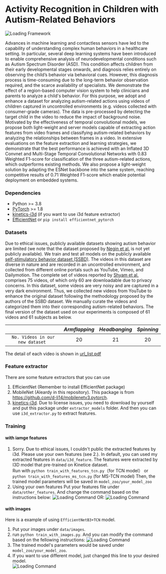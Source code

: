 # Activity Recognition in Children with Autism-Related Behaviors
![Loading Framework](data/framework_updated.png "Framework overview")

Advances in machine learning and contactless sensors have led to the capability of understanding complex human behaviors in a healthcare setting. 
In particular, several deep learning systems have been introduced to enable comprehensive analysis of neurodevelopmental conditions such as Autism Spectrum Disorder (ASD). This condition affects children from their early developmental stages onwards, and diagnosis relies entirely on observing the child’s behavior via behavioral cues. However, this diagnosis process is time-consuming due to the long-term behavior observation required, and the scarce availability of specialists. We demonstrate the effect of a region-based computer vision system to help clinicians and parents to analyze a child's behavior. For this purpose, we adopt and enhance a dataset for analyzing autism-related actions using videos of children captured in uncontrolled environments (e.g. videos collected with consumer-grade cameras). The data is pre-processed by detecting the target child in the video to reduce the impact of background noise. Motivated by the effectiveness of temporal convolutional models, we propose both light-weight and server models capable of extracting action features from video frames and classifying autism-related behaviors by analyzing the relationships between frames in a video. In extensive evaluations on the feature extraction and learning strategies, we demonstrate that the best performance is achieved with an Inflated 3D Convnet and Multi-Stage Temporal Convolutional Networks with 0.83 Weighted F1-score for classification of the three autism-related actions, which outperforms existing methods. We also propose a light-weight solution by adapting the ESNet backbone into the same system, reaching competitive results of 0.71 Weighted F1-score which enable potential deployment on embedded systems. 
### Dependencies
* Python >= 3.8
* [PyTorch](https://pytorch.org) >= 1.8
* [kinetics-i3d](https://github.com/deepmind/kinetics-i3d) (if you want to use i3d feature extractor)
* [EfficientNet](https://github.com/lukemelas/EfficientNet-PyTorch) or `pip install efficientnet_pytorch`

### Datasets
Due to ethical issues, publicly available datasets showing autism behavior are limited (we note that the dataset proposed by [Negin et al.](https://www.sciencedirect.com/science/article/abs/pii/S0925231221003544?casa_token=-XTv_sf8INEAAAAA:Aia27htKf_169G8568CbWA6t9IWdlGSWhDqu0HT9SHOTJFvC2fLnH4vNOi-VKNVcGxIpCf5XzrM) is not yet publicly available). We train and test all models on the publicly available [self-stimulatory behavior dataset (SSBD)](https://openaccess.thecvf.com/content_iccv_workshops_2013/W22/papers/Rajagopalan_Self-Stimulatory_Behaviours_in_2013_ICCV_paper.pdf). The videos in this dataset are diverse in nature and are recorded in an uncontrolled environment, and collected from different online portals such as YouTube, Vimeo, and Dailymotion. The complete set of videos reported by [Shyam et al.](https://openaccess.thecvf.com/content_iccv_workshops_2013/W22/papers/Rajagopalan_Self-Stimulatory_Behaviours_in_2013_ICCV_paper.pdf) comprises 75 videos, of which only 60 are downloadable due to privacy concerns. In this dataset, some videos are very noisy and are captured in a very dark environment. Thus, we collected new videos from YouTube to enhance the original dataset following the methodology proposed by the authors of the SSBD dataset. We manually curate the videos and categorized them into their corresponding autism-related behaviors. The final version of the dataset used on our experiments is composed of 61 videos and 61 subjects as below.

|           |*Armflapping*|*Headbanging*|*Spinning*|
|:-----------------:|:--------:|:----------:|:-----------:|
| `No. Videos in our new dataset ` |   20   |    21    |      20      |

The detail of each video is shown in [url_list.pdf](url_list.pdf)

### Feature extractor
There are some feature extractors that you can use 
1. EfficientNet (Remember to install EfficientNet package)
2. MobileNet (Aleardy in this repository). This package is from https://github.com/d-li14/mobilenetv3.pytorch.
3. [kinetics-i3d](https://github.com/deepmind/kinetics-i3d). Due to license issues, you need to download by yourself and put this package under `extractor_models` folder. And then you can use `i3d_extractor.py` to extract features. 

### Training
#### with iamge features
1. Sorry. Due to ethical issues, I couldn't public the extracted features by i3d. Please use your own features (see 2.). In default, you can used my extracted features in `data/i3d_feature`. The features were extracted by I3D model that pre-trained on Kinetice dataset.  
  Run with `python train_with_features_tcn.py`（for TCN model） or `python train_with_features_ms_tcn.py` (for MS-TCN model) 
  Then, the trained model parameters will be saved in `model_zoo/your_model_zoo`
2. Using your own features 
   Put your features file under `data/other_features`. And change the command based on the instructions below:
   ![Loading Command](data/command.png "Command")
   OR: 
   ![Loading Command](data/command1.png "Command")
#### with images 
Here is a example of using `EfficientNetB3+TCN` model. 
1. Put your images under `data/images`.  
2. run `python train_with_images.py`. And you can modify the command based on the fellowing instructions:
![Loading Command](data/command2.png "Command")
3. The trained model's parameters would be saved under `model_zoo/your_model_zoo`.  
4. If you want to use different model, just changed this line to your desired model.  
![Loading Command](data/command3.png "Command")

